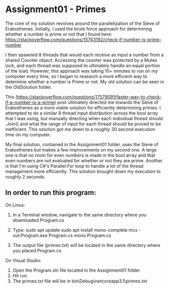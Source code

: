 # Assignment01 - Primes

The core of my solution revolves around the parallelization of the Sieve of Eratosthenes. Initially, I used the brute force approach for determining whether a number is prime or not that I found here: https://stackoverflow.com/questions/15743192/check-if-number-is-prime-number

I then spawned 8 threads that would each receive as input a number from a shared Counter object. Accessing the counter was protected by a Mutex lock, and each thread was supposed to ultimately handle an equal portion of the load. However, this approach was taking 10+ minutes to run on my computer every time, so I began to research a more efficient way to determine whether a number is Prime or not. My old solution can be seen in the OldSolution folder.

This (https://stackoverflow.com/questions/17579091/faster-way-to-check-if-a-number-is-a-prime) post ultimately directed me towards the Sieve of Eratosthenes as a more viable solution for efficiently determining primes. I attempted to do a similar 8 thread input distribution across the bool array that I was using, but manually directing when each individual thread should .Join() and what the range of input for each thread should be proved to be inefficient. This solution got me down to a roughly 30 second execution time on my computer. 

My final solution, contained in the Assignment01 folder, uses the Sieve of Eratosthenes but makes a few improvements on my second one. A large one is that no room for even numbers is made in the bool array and that even numbers are not evaluated for whether or not they are prime. Another is that I'm using C#'s Parallel.For loop to handle a lot of the thread management more efficiently. This solution brought down my execution to roughly 2 seconds.

## In order to run this program:

On Linux:
1. In a Terminal window, navigate to the same directory where you downloaded Program.cs
2. Type:
   sudo apt update
   sudo apt install mono-complete
   mcs -out:Program.exe Program.cs
   mono Program.cs
   
3. The output file (primes.txt) will be located in the same directory where you placed Program.cs


On Visual Studio:
1. Open the Program.sln file located in the Assignment01 folder
2. Hit run
3. The primes.txt file will be in bin\Debug\netcoreapp3.1\primes.txt
